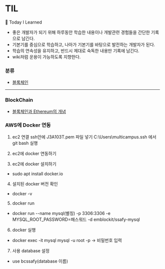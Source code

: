 # TIL

📝 Today I Learned
- 좋은 개발자가 되기 위해 하루동안 학습한 내용이나 개발관련 경험들을 간단한 기록으로 남긴다.
- 기본기를 중심으로 학습하고, 나아가 기본기를 바탕으로 발전하는 개발자가 된다.
- 학습의 연속성을 유지하고, 반드시 제대로 숙독한 내용만 기록에 남긴다.
- wiki처럼 운용이 가능하도록 지향한다.

### 분류
- [블록체인](BlockChain)

<hr>

### BlockChain
- [블록체인과 Ethereum의 개념](https://github.com/yeon-hee/TIL/blob/master/BlockChain/BlockChain%20and%20Ethereum.md)

### AWS에 Docker 연동

1. ec2 연결 
ssh안에 J3A103T.pem 파일 넣기
C:\Users\multicampus\.ssh 에서 git bash 실행

2. ec2에 docker 연동하기 
3. ec2에 docker 설치하기
- sudo apt install docker.io  
4. 설치된 docker 버전 확인
- docker -v 
5. docker run
- docker run --name mysql(별칭) -p 3306:3306 -e MYSQL_ROOT_PASSWORD=패스워드 -d emblockit/ssafy-mysql
6. docker 실행
- docker exec -it mysql mysql -u root -p -> 비밀번호 입력
7. 사용 database 설정
- use bcssafy(database 이름) 


